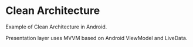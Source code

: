 # Clean Architecture
Example of Clean Architecture in Android.

Presentation layer uses MVVM based on Android ViewModel and LiveData.